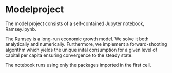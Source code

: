 # Modelproject

The model project consists of a self-contained Jupyter notebook, Ramsey.ipynb.

The Ramsey is a long-run economic growth model. We solve it both analytically and numerically. Furthermore, we implement a forward-shooting algorithm which yields the unique inital consumption for a given level of capital per capita ensuring convergence to the steady state. 

The notebook runs using only the packages imported in the first cell. 
